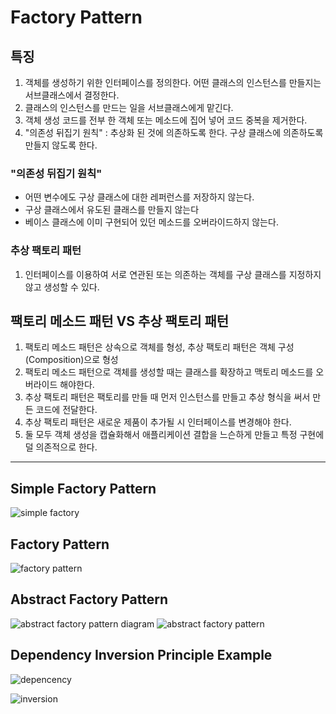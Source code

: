 # Factory Pattern

## 특징

1. 객체를 생성하기 위한 인터페이스를 정의한다. 어떤 클래스의 인스턴스를 만들지는 서브클래스에서 결정한다.
2. 클래스의 인스턴스를 만드는 일을 서브클래스에게 맡긴다.
3. 객체 생성 코드를 전부 한 객체 또는 메소드에 집어 넣어 코드 중복을 제거한다.
4. "의존성 뒤집기 원칙" : 추상화 된 것에 의존하도록 한다. 구상 클래스에 의존하도록 만들지 않도록 한다.

### "의존성 뒤집기 원칙"

- 어떤 변수에도 구상 클래스에 대한 레퍼런스를 저장하지 않는다.
- 구상 클래스에서 유도된 클래스를 만들지 않는다
- 베이스 클래스에 이미 구현되어 있던 메소드를 오버라이드하지 않는다.

### 추상 팩토리 패턴

1. 인터페이스를 이용하여 서로 연관된 또는 의존하는 객체를 구상 클래스를 지정하지 않고 생성할 수 있다.

## 팩토리 메소드 패턴 VS 추상 팩토리 패턴

1. 팩토리 메소드 패턴은 상속으로 객체를 형성, 추상 팩토리 패턴은 객체 구성(Composition)으로 형성
2. 팩토리 메소드 패턴으로 객체를 생성할 때는 클래스를 확장하고 맥토리 메소드를 오버라이드 해야한다.
3. 추상 팩토리 패턴은 팩토리를 만들 때 먼저 인스턴스를 만들고 추상 형식을 써서 만든 코드에 전달한다.
4. 추상 팩토리 패턴은 새로운 제품이 추가될 시 인터페이스를 변경해야 한다.
5. 둘 모두 객체 생성을 캡슐화해서 애플리케이션 결합을 느슨하게 만들고 특정 구현에 덜 의존적으로 한다.

---

## Simple Factory Pattern

![simple factory](https://www.oreilly.com/library/view/head-first-design/0596007124/figs/web/119fig01.png.jpg)

## Factory Pattern

![factory pattern](https://www.oreilly.com/library/view/head-first-design/0596007124/figs/web/134fig01.png.jpg)

## Abstract Factory Pattern

![abstract factory pattern diagram](https://www.oreilly.com/library/view/head-first-design/0596007124/figs/web/158fig01.png.jpg)
![abstract factory pattern](https://www.oreilly.com/library/view/head-first-design/0596007124/figs/web/159fig01.png.jpg)

## Dependency Inversion Principle Example

![depencency](https://www.oreilly.com/library/view/head-first-design/0596007124/figs/web/140fig01.png.jpg)

![inversion](https://www.oreilly.com/library/view/head-first-design/0596007124/figs/web/142fig01.png.jpg)
